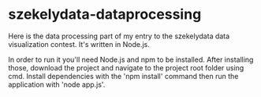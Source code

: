 # szekelydata-dataprocessing
Here is the data processing part of my entry to the szekelydata data visualization contest.
It's written in Node.js.

In order to run it you'll need Node.js and npm to be installed.
After installing those, download the project and navigate to the project root folder using cmd.
Install dependencies with the 'npm install' command then run the application with 'node app.js'.
